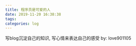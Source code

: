 ```yaml
---
title: 程序员是可爱的人
date: 2019-11-20 16:38:38
tags:
categories: log
---
```

写blog沉淀自己的知识, 写心情来表达自己的感受
by: love901105